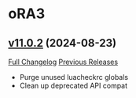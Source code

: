 # oRA3

## [v11.0.2](https://github.com/BigWigsMods/oRA3/tree/v11.0.2) (2024-08-23)
[Full Changelog](https://github.com/BigWigsMods/oRA3/compare/v11.0.1...v11.0.2) [Previous Releases](https://github.com/BigWigsMods/oRA3/releases)

- Purge unused luacheckrc globals  
- Clean up deprecated API compat  

